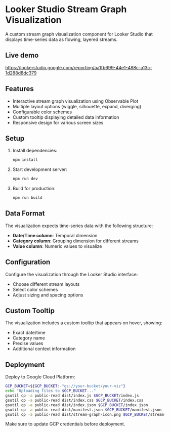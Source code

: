 # Looker Studio Stream Graph Visualization

A custom stream graph visualization component for Looker Studio that displays time-series data as flowing, layered streams.

## Live demo

https://lookerstudio.google.com/reporting/aa1fb699-44e1-488c-a13c-1d288d8dc379


## Features

- Interactive stream graph visualization using Observable Plot
- Multiple layout options (wiggle, silhouette, expand, diverging)
- Configurable color schemes
- Custom tooltip displaying detailed data information
- Responsive design for various screen sizes

## Setup

1. Install dependencies:
   ```bash
   npm install
   ```

2. Start development server:
   ```bash
   npm run dev
   ```

3. Build for production:
   ```bash
   npm run build
   ```

## Data Format

The visualization expects time-series data with the following structure:
- **Date/Time column**: Temporal dimension
- **Category column**: Grouping dimension for different streams
- **Value column**: Numeric values to visualize

## Configuration

Configure the visualization through the Looker Studio interface:
- Choose different stream layouts
- Select color schemes
- Adjust sizing and spacing options

## Custom Tooltip

The visualization includes a custom tooltip that appears on hover, showing:
- Exact date/time
- Category name
- Precise values
- Additional context information

## Deployment

Deploy to Google Cloud Platform:
```bash
GCP_BUCKET=${GCP_BUCKET:-"gs://your-bucket/your-viz"}
echo "Uploading files to $GCP_BUCKET..."
gsutil cp -a public-read dist/index.js $GCP_BUCKET/index.js
gsutil cp -a public-read dist/index.css $GCP_BUCKET/index.css
gsutil cp -a public-read dist/index.json $GCP_BUCKET/index.json
gsutil cp -a public-read dist/manifest.json $GCP_BUCKET/manifest.json
gsutil cp -a public-read dist/stream-graph-icon.png $GCP_BUCKET/stream-graph-icon.png
```

Make sure to update GCP credentials before deployment.